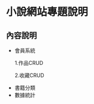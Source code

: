 <h1>小說網站專題說明</h1>
<h2>內容說明</h2>
<ul>
    <li>會員系統</li>
    <p>1.作品CRUD</p>
    <P>2.收藏CRUD</P>
    <li>書籍分類</li>
    <li>數據統計</li>
</ul>
